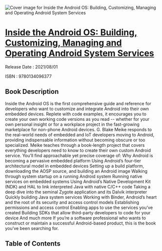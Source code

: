 ![Cover image for Inside the Android OS: Building, Customizing, Managing and Operating Android System Services](https://imgdetail.ebookreading.net/cover/cover/202109/EB9780134096377.jpg)

[Inside the Android OS: Building, Customizing, Managing and Operating Android System Services](https://ebookreading.net/view/book/Inside+the+Android+OS%3A+Building%2C+Customizing%2C+Managing+and+Operating+Android+System+Services-EB9780134096377_1.html "Inside the Android OS: Building, Customizing, Managing and Operating Android System Services")
====================================================================================================================

Release Date : 2021/08/01

ISBN : 9780134096377

Book Description
-----------------

Inside the Android OS is the first comprehensive guide and reference for developers who want to customize and integrate Android into their own embedded devices. Replete with code examples, it encourages you to create your own working code versions as you read -- whether for your own personal insight or for a workplace project in the fast-growing marketplace for non-phone Android devices.
G. Blake Meike responds to the real-world needs of embedded and IoT developers moving to Android, providing indispensable information without becoming obscure or too specialized. Meike teaches through a book-length project that covers everything developers need to know to create their own custom Android service. You’ll find approachable yet precise coverage of:
Why Android is becoming a pervasive embedded platform
Using Android’s four-tier architectural model in embedded devices
Setting up a build platform, downloading the AOSP source, and building an Android image
Walking through system startup on a running Android system
Running native services on embedded systems
Using Android’s Native Development Kit (NDK) and HAL to link interpreted Java with native C/C++ code
Taking a deep dive into the seminal Zygote application and its Dalvik interpreter
Quickly building Java system services
Working with Binder, Android’s heart and the root of its security and access control models
Establishing permissions and access control
Enabling apps to use the services you’ve created
Building SDKs that allow third-party developers to code for your device
And much more
If you’re a software professional who wants to construct or maintain a successful Android-based product, this is the book you’ve been searching for.


Table of Contents
-----------------

